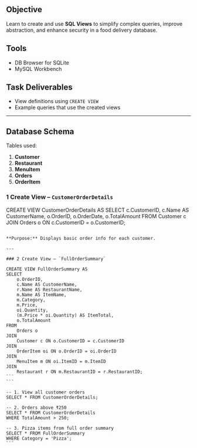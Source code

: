 ##  Objective
Learn to create and use **SQL Views** to simplify complex queries, improve abstraction, and enhance security in a food delivery database.

## Tools
- DB Browser for SQLite  
- MySQL Workbench  

## Task Deliverables
- View definitions using `CREATE VIEW`
- Example queries that use the created views

---

## Database Schema
Tables used:
1. **Customer**
2. **Restaurant**
3. **MenuItem**
4. **Orders**
5. **OrderItem**



### 1️ Create View – `CustomerOrderDetails`

CREATE VIEW CustomerOrderDetails AS
SELECT 
    c.CustomerID,
    c.Name AS CustomerName,
    o.OrderID,
    o.OrderDate,
    o.TotalAmount
FROM 
    Customer c
JOIN 
    Orders o ON c.CustomerID = o.CustomerID;
````

**Purpose:** Displays basic order info for each customer.

---

### 2 Create View – `FullOrderSummary`

CREATE VIEW FullOrderSummary AS
SELECT 
    o.OrderID,
    c.Name AS CustomerName,
    r.Name AS RestaurantName,
    m.Name AS ItemName,
    m.Category,
    m.Price,
    oi.Quantity,
    (m.Price * oi.Quantity) AS ItemTotal,
    o.TotalAmount
FROM 
    Orders o
JOIN 
    Customer c ON o.CustomerID = c.CustomerID
JOIN 
    OrderItem oi ON o.OrderID = oi.OrderID
JOIN 
    MenuItem m ON oi.ItemID = m.ItemID
JOIN 
    Restaurant r ON m.RestaurantID = r.RestaurantID;
```
```

-- 1. View all customer orders
SELECT * FROM CustomerOrderDetails;

-- 2. Orders above ₹250
SELECT * FROM CustomerOrderDetails
WHERE TotalAmount > 250;

-- 3. Pizza items from full order summary
SELECT * FROM FullOrderSummary
WHERE Category = 'Pizza';
```